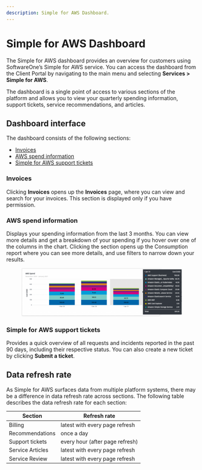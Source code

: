 ```yaml
---
description: Simple for AWS Dashboard.
---
```


# Simple for AWS Dashboard

The Simple for AWS dashboard provides an overview for customers using SoftwareOne’s Simple for AWS service. You can access the dashboard from the Client Portal by navigating to the main menu and selecting **Services >** **Simple for AWS**.

The dashboard is a single point of access to various sections of the platform and allows you to view your quarterly spending information, support tickets, service recommendations, and articles.

## Dashboard interface

The dashboard consists of the following sections:

* [Invoices](simple-for-aws-dashboard.md#aws-spend-information)
* [AWS spend information](simple-for-aws-dashboard.md#aws-spend-information-1)
* [Simple for AWS support tickets](simple-for-aws-dashboard.md#simple-for-aws-support-tickets)

### Invoices <a href="#aws-spend-information" id="aws-spend-information"></a>

Clicking **Invoices** opens up the **Invoices** page, where you can view and search for your invoices. This section is displayed only if you have permission.&#x20;

### AWS spend information <a href="#aws-spend-information" id="aws-spend-information"></a>

Displays your spending information from the last 3 months. You can view more details and get a breakdown of your spending if you hover over one of the columns in the chart. Clicking the section opens up the Consumption report where you can see more details, and use filters to narrow down your results.

<figure><img src="../../.gitbook/assets/image (87).png" alt=""><figcaption></figcaption></figure>

### Simple for AWS support tickets

Provides a quick overview of all requests and incidents reported in the past 90 days, including their respective status. You can also create a new ticket by clicking **Submit a ticket**.

## Data refresh rate <a href="#data-refresh-rate" id="data-refresh-rate"></a>

As Simple for AWS surfaces data from multiple platform systems, there may be a difference in data refresh rate across sections. The following table describes the data refresh rate for each section:

| Section          | Refresh rate                    |
| ---------------- | ------------------------------- |
| Billing          | latest with every page refresh  |
| Recommendations  | once a day                      |
| Support tickets  | every hour (after page refresh) |
| Service Articles | latest with every page refresh  |
| Service Review   | latest with every page refresh  |
